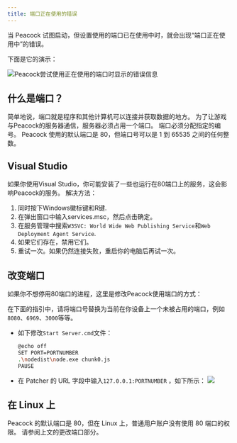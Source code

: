 ```yaml
---
title: 端口正在使用的错误
---
```


当 Peacock 试图启动，但设置使用的端口已在使用中时，就会出现“端口正在使用中”的错误。

下面是它的演示：

![Peacock尝试使用正在使用的端口时显示的错误信息](/img/wiki/port_in_use.png)

## 什么是端口？

简单地说，端口就是程序和其他计算机可以连接并获取数据的地方。
为了让游戏与Peacock的服务器通信，服务器必须占用一个端口。
端口必须分配指定的编号。 Peacock 使用的默认端口是 80，但端口号可以是 1 到 65535 之间的任何整数。

## Visual Studio

如果你使用Visual Studio，你可能安装了一些也运行在80端口上的服务，这会影响Peacock的服务。 解决方法：

1. 同时按下Windows徽标键和R键.
2. 在弹出窗口中输入services.msc，然后点击确定。
3. 在服务管理中搜索`W3SVC: World Wide Web Publishing Service`和`Web Deployment Agent Service`.
4. 如果它们存在，禁用它们。
5. 重试一次。如果仍然连接失败，重启你的电脑后再试一次。

## 改变端口

如果你不想停用80端口的进程，这里是修改Peacock使用端口的方式：

在下面的指引中，请将端口号替换为当前在你设备上一个未被占用的端口，例如`8080`、`6969`、`3000`等等。

- 如下修改`Start Server.cmd`文件：
  ```bash
  @echo off
  SET PORT=PORTNUMBER
  .\nodedist\node.exe chunk0.js
  PAUSE
  ```
- 在 Patcher 的 URL 字段中输入`127.0.0.1:PORTNUMBER` ，如下所示： ![](/img/wiki/patcher_port.png)

## 在 Linux 上

Peacock 的默认端口是 80，但在 Linux 上，普通用户账户没有使用 80 端口的权限。
请参阅上文的更改端口部分。
